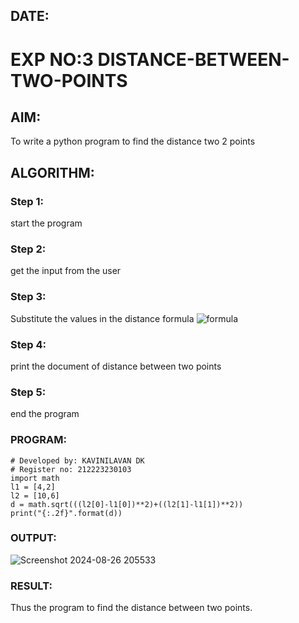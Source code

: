 ## DATE:
# EXP NO:3 DISTANCE-BETWEEN-TWO-POINTS
## AIM:
To write a python program to find the distance two 2 points
## ALGORITHM:
### Step 1: 
start the program
### Step 2: 
get the input from the user
### Step 3: 
Substitute the values in the distance formula  ![formula](/formula.JPG)
### Step 4: 
print the document of distance between two points
### Step 5: 
end the program
### PROGRAM:
```
# Developed by: KAVINILAVAN DK
# Register no: 212223230103
import math
l1 = [4,2]
l2 = [10,6]
d = math.sqrt(((l2[0]-l1[0])**2)+((l2[1]-l1[1])**2))
print("{:.2f}".format(d))

```
### OUTPUT:
![Screenshot 2024-08-26 205533](https://github.com/user-attachments/assets/848fc03e-06ba-4166-a8fb-93ebd84076a6)


### RESULT:
Thus the program to find the distance between two points.

